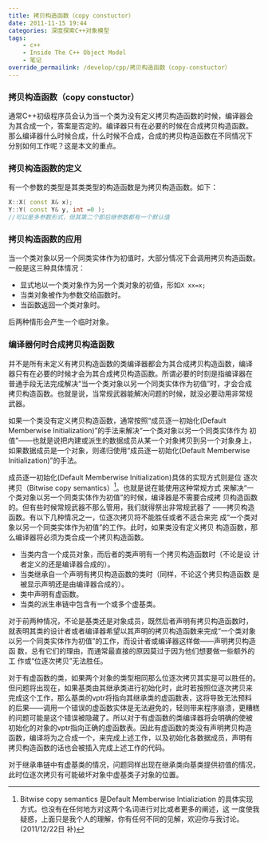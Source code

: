 ```yaml
---
title: 拷贝构造函数（copy constuctor）
date: 2011-11-15 19:44
categories: 深度探索C++对象模型
tags:
    - c++
    - Inside The C++ Object Model
    - 笔记
override_permailink: /develop/cpp/拷贝构造函数（copy-constuctor）
---
```


### 拷贝构造函数（copy constuctor）

通常C++初级程序员会认为当一个类为没有定义拷贝构造函数的时候，编译器会
为其合成一个，答案是否定的。编译器只有在必要的时候在合成拷贝构造函数。
那么编译器什么时候合成，什么时候不合成，合成的拷贝构造函数在不同情况下
分别如何工作呢？这是本文的重点。

### 拷贝构造函数的定义

有一个参数的类型是其类类型的构造函数是为拷贝构造函数。如下：

```cpp
X::X( const X& x);
Y::Y( const Y& y, int =0 );
//可以是多参数形式，但其第二个即后继参数都有一个默认值
```

### 拷贝构造函数的应用

当一个类对象以另一个同类实体作为初值时，大部分情况下会调用拷贝构造函数。
一般是这三种具体情况：

-   显式地以一个类对象作为另一个类对象的初值，形如`X xx=x;`
-   当类对象被作为参数交给函数时。
-   当函数返回一个类对象时。

后两种情形会产生一个临时对象。

### 编译器何时合成拷贝构造函数

并不是所有未定义有拷贝构造函数的类编译器都会为其合成拷贝构造函数，编译
器只有在必要的时候才会为其合成拷贝构造函数。所谓必要的时刻是指编译器在
普通手段无法完成解决“当一个类对象以另一个同类实体作为初值”时，才会合成
拷贝构造函数。也就是说，当常规武器能解决问题的时候，就没必要动用非常规
武器。

如果一个类没有定义拷贝构造函数，通常按照“成员逐一初始化(Default
Memberwise Initialization)”的手法来解决“一个类对象以另一个同类实体作为
初值”——也就是说把内建或派生的数据成员从某一个对象拷贝到另一个对象身上，
如果数据成员是一个对象，则递归使用“成员逐一初始化(Default Memberwise 
Initialization)”的手法。

成员逐一初始化(Default Memberwise Initialization)具体的实现方式则是位
逐次拷贝（Bitwise copy semantics）[^注1]。也就是说在能使用这种常规方式
来解决“一个类对象以另一个同类实体作为初值”的时候，编译器是不需要合成拷
贝构造函数的。但有些时候常规武器不那么管用，我们就得祭出非常规武器了
——拷贝构造函数。有以下几种情况之一，位逐次拷贝将不能胜任或者不适合来完
成“一个类对象以另一个同类实体作为初值”的工作。此时，如果类没有定义拷贝
构造函数，那么编译器将必须为类合成一个拷贝构造函数。

-   当类内含一个成员对象，而后者的类声明有一个拷贝构造函数时（不论是设
	计者定义的还是编译器合成的）。
-   当类继承自一个声明有拷贝构造函数的类时（同样，不论这个拷贝构造函数
	是被显示声明还是由编译器合成的）。
-   类中声明有虚函数。
-   当类的派生串链中包含有一个或多个虚基类。

对于前两种情况，不论是基类还是对象成员，既然后者声明有拷贝构造函数时，
就表明其类的设计者或者编译器希望以其声明的拷贝构造函数来完成“一个类对象
以另一个同类实体作为初值”的工作，而设计者或编译器这样做——声明拷贝构造函
数，总有它们的理由，而通常最直接的原因莫过于因为他们想要做一些额外的工
作或“位逐次拷贝”无法胜任。

对于有虚函数的类，如果两个对象的类型相同那么位逐次拷贝其实是可以胜任的。
但问题将出现在，如果基类由其继承类进行初始化时，此时若按照位逐次拷贝来
完成这个工作，那么基类的vptr将指向其继承类的虚函数表，这将导致无法预料
的后果——调用一个错误的虚函数实体是无法避免的，轻则带来程序崩溃，更糟糕
的问题可能是这个错误被隐藏了。所以对于有虚函数的类编译器将会明确的使被
初始化的对象的vptr指向正确的虚函数表。因此有虚函数的类没有声明拷贝构造
函数，编译将为之合成一个，来完成上述工作，以及初始化各数据成员，声明有
拷贝构造函数的话也会被插入完成上述工作的代码。

对于继承串链中有虚基类的情况，问题同样出现在继承类向基类提供初值的情况，
此时位逐次拷贝有可能破坏对象中虚基类子对象的位置。

[^注1]: Bitwise copy semantics 是Default Memberwise Intializiation
的具体实现方式。也没有在任何地方对这两个名词进行对比或者更多的阐述，这
一度使我疑惑，上面只是我个人的理解，你有任何不同的见解，欢迎你与我讨论。
(2011/12/22日 补)
